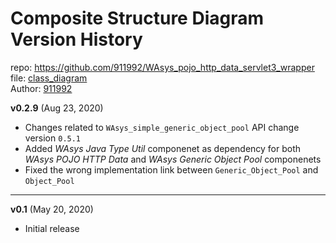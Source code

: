 # Composite Structure Diagram Version History
repo: https://github.com/911992/WAsys_pojo_http_data_servlet3_wrapper  
file: [class_diagram](./composite_struct_diagram.svg)  
Author: [911992](https://github.com/911992)  

**v0.2.9** (Aug 23, 2020)

* Changes related to `WAsys_simple_generic_object_pool` API change version `0.5.1`
* Added *WAsys Java Type Util* componenet as dependency for both *WAsys POJO HTTP Data* and *WAsys Generic Object Pool* componenets
* Fixed the wrong implementation link between `Generic_Object_Pool` and `Object_Pool`

<hr/>

**v0.1** (May 20, 2020)

* Initial release